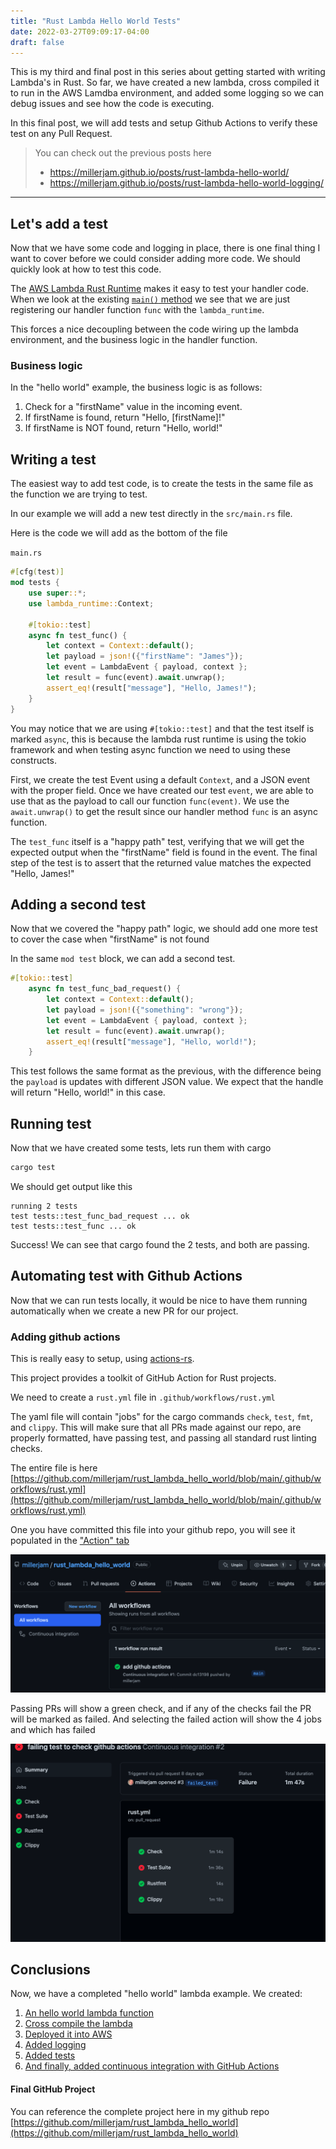 ```yaml
---
title: "Rust Lambda Hello World Tests"
date: 2022-03-27T09:09:17-04:00
draft: false
---
```


This is my third and final post in this series about getting started with writing Lambda's in Rust. So far, we have created a new lambda, cross compiled it to run in the AWS Lamdba environment, and added some logging so we can debug issues and see how the code is executing.

In this final post, we will add tests and setup Github Actions to verify these test on any Pull Request.


> You can check out the previous posts here
>
> * https://millerjam.github.io/posts/rust-lambda-hello-world/
> * https://millerjam.github.io/posts/rust-lambda-hello-world-logging/

---

## Let's add a test

Now that we have some code and logging in place, there is one final thing I want to cover before we could consider adding more code. We should quickly look at how to test this code.

The [AWS Lambda Rust Runtime](https://github.com/awslabs/aws-lambda-rust-runtime) makes it easy to test your handler code. When we look at the existing [`main()` method](https://github.com/millerjam/rust_lambda_hello_world/blob/dc13198be3c2520d41cfd91dd87d2a3139d5b9c2/src/main.rs#L7-L12) we see that we are just registering our handler function `func` with the `lambda_runtime`. 

This forces a nice decoupling between the code wiring up the lambda environment, and the business logic in the handler function.

### Business logic
In the "hello world" example, the business logic is as follows:
1) Check for a "firstName" value in the incoming event.
2) If firstName is found, return "Hello, [firstName]!"
3) If firstName is NOT found, return "Hello, world!"

## Writing a test

The easiest way to add test code, is to create the tests in the same file as the function we are trying to test.

In our example we will add a new test directly in the `src/main.rs` file.

Here is the code we will add as the bottom of the file

`main.rs`
```rust
#[cfg(test)]
mod tests {
    use super::*;
    use lambda_runtime::Context;

    #[tokio::test]
    async fn test_func() {
        let context = Context::default();
        let payload = json!({"firstName": "James"});
        let event = LambdaEvent { payload, context };
        let result = func(event).await.unwrap();
        assert_eq!(result["message"], "Hello, James!");
    }
}
```
You may notice that we are using `#[tokio::test]` and that the test itself is marked `async`, this is because the lambda rust runtime is using the tokio framework and when testing async function we need to using these constructs.

First, we create the test Event using a default `Context`, and a JSON event with the proper field. Once we have created our test `event`, we are able to use that as the payload to call our function `func(event)`. We use the `await.unwrap()` to get the result since our handler method `func` is an async function.

The `test_func` itself is a "happy path" test, verifying that we will get the expected output when the "firstName" field is found in the event. The final step of the test is to assert that the returned value matches the expected "Hello, James!"

## Adding a second test

Now that we covered the "happy path" logic, we should add one more test to cover the case when "firstName" is not found

In the same `mod test` block, we can add a second test.

```rust
#[tokio::test]
    async fn test_func_bad_request() {
        let context = Context::default();
        let payload = json!({"something": "wrong"});
        let event = LambdaEvent { payload, context };
        let result = func(event).await.unwrap();
        assert_eq!(result["message"], "Hello, world!");
    }
```
This test follows the same format as the previous, with the difference being the `payload` is updates with different JSON value. We expect that the handle will return "Hello, world!" in this case.

## Running test

Now that we have created some tests, lets run them with cargo

```sh
cargo test
```

We should get output like this

```
running 2 tests
test tests::test_func_bad_request ... ok
test tests::test_func ... ok
```

Success! We can see that cargo found the 2 tests, and both are passing.

## Automating test with Github Actions

Now that we can run tests locally, it would be nice to have them running automatically when we create a new PR for our project.

### Adding github actions

This is really easy to setup, using [actions-rs](https://actions-rs.github.io/).

This project provides a toolkit of GitHub Action for Rust projects.

We need to create a `rust.yml` file in `.github/workflows/rust.yml`

The yaml file will contain "jobs" for the cargo commands `check`, `test`, `fmt`, and `clippy`. This will make sure that all PRs made against our repo, are properly formatted, have passing test, and passing all standard rust linting checks.

The entire file is here
[https://github.com/millerjam/rust_lambda_hello_world/blob/main/.github/workflows/rust.yml](https://github.com/millerjam/rust_lambda_hello_world/blob/main/.github/workflows/rust.yml)

One you have committed this file into your github repo, you will see it populated in the ["Action" tab](https://github.com/millerjam/rust_lambda_hello_world/actions)

![GitHub Action Passing](/gh-action-pass-1.png)


Passing PRs will show a green check, and if any of the checks fail the PR will be marked as failed. And selecting the failed action will show the 4 jobs and which has failed

![GitHub Action Failed](/gh-action-failed-2.png)

## Conclusions

Now, we have a completed "hello world" lambda example. We created:
1. [An hello world lambda function](https://millerjam.github.io/posts/rust-lambda-hello-world/#add-the-code)
1. [Cross compile the lambda](https://millerjam.github.io/posts/rust-lambda-hello-world/#build-for-aws-lambda-install-x86-target)
1. [Deployed it into AWS](https://millerjam.github.io/posts/rust-lambda-hello-world/#package-and-create-the-lambda)
1. [Added logging](https://millerjam.github.io/posts/rust-lambda-hello-world-logging/#lets-add-some-logging)
1. [Added tests](https://millerjam.github.io/posts/rust-lambda-hello-world-tests/#writing-a-test)
1. [And finally, added continuous integration with GitHub Actions](https://millerjam.github.io/posts/rust-lambda-hello-world-tests/#adding-github-actions) 

#### Final GitHub Project

 You can reference the complete project here in my github repo [https://github.com/millerjam/rust_lambda_hello_world](https://github.com/millerjam/rust_lambda_hello_world)